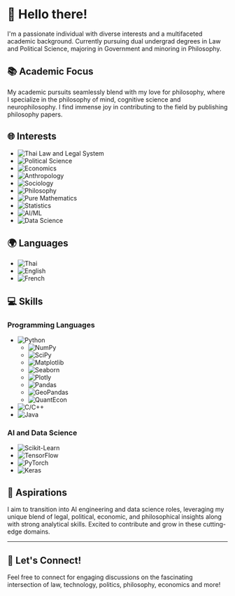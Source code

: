 # 👋 Hello there!
I'm a passionate individual with diverse interests and a multifaceted academic background. Currently pursuing dual undergrad degrees in Law and Political Science, majoring in Government and minoring in Philosophy.

## 📚 Academic Focus
My academic pursuits seamlessly blend with my love for philosophy, where I specialize in the philosophy of mind, cognitive science and neurophilosophy. I find immense joy in contributing to the field by publishing philosophy papers.

## 🌐 Interests
- ![Thai Law and Legal System](https://img.shields.io/badge/Thai%20Law%20and%20Legal%20System-0D5EAF?style=flat-square)
- ![Political Science](https://img.shields.io/badge/Political%20Science-207245?style=flat-square)
- ![Economics](https://img.shields.io/badge/Economics-3E4095?style=flat-square)
- ![Anthropology](https://img.shields.io/badge/Anthropology-8C7C71?style=flat-square)
- ![Sociology](https://img.shields.io/badge/Sociology-2E5A8E?style=flat-square)
- ![Philosophy](https://img.shields.io/badge/Philosophy-993366?style=flat-square)
- ![Pure Mathematics](https://img.shields.io/badge/Pure%20Mathematics-0066CC?style=flat-square)
- ![Statistics](https://img.shields.io/badge/Statistics-2B4D66?style=flat-square)
- ![AI/ML](https://img.shields.io/badge/AI%2FML-4B8BBE?style=flat-square)
- ![Data Science](https://img.shields.io/badge/Data%20Science-2ECC71?style=flat-square)

## 🌍 Languages
- ![Thai](https://img.shields.io/badge/Thai-007B5F?style=flat-square&logo=thai-airways&logoColor=white)
- ![English](https://img.shields.io/badge/English-21759B?style=flat-square&logo=english&logoColor=white)
- ![French](https://img.shields.io/badge/French-005E87?style=flat-square&logo=french&logoColor=white)

## 💻 Skills
### Programming Languages
- ![Python](https://img.shields.io/badge/Python-3776AB?style=flat-square&logo=python&logoColor=white)
  - ![NumPy](https://img.shields.io/badge/NumPy-013243?style=flat-square&logo=numpy&logoColor=white)
  - ![SciPy](https://img.shields.io/badge/SciPy-8CAAE6?style=flat-square&logo=scipy&logoColor=white)
  - ![Matplotlib](https://img.shields.io/badge/Matplotlib-3776AB?style=flat-square&logo=matplotlib&logoColor=white)
  - ![Seaborn](https://img.shields.io/badge/Seaborn-00599C?style=flat-square&logo=seaborn&logoColor=white)
  - ![Plotly](https://img.shields.io/badge/Plotly-3F4F75?style=flat-square&logo=plotly&logoColor=white)
  - ![Pandas](https://img.shields.io/badge/Pandas-150458?style=flat-square&logo=pandas&logoColor=white)
  - ![GeoPandas](https://img.shields.io/badge/GeoPandas-373F50?style=flat-square&logo=geopandas&logoColor=white)
  - ![QuantEcon](https://img.shields.io/badge/QuantEcon-8B16AA?style=flat-square&logo=quantecon&logoColor=white)
- ![C/C++](https://img.shields.io/badge/C%2FC%2B%2B-00599C?style=flat-square&logo=c%2B%2B&logoColor=white)
- ![Java](https://img.shields.io/badge/Java-ED8B00?style=flat-square&logo=java&logoColor=white)
### AI and Data Science
- ![Scikit-Learn](https://img.shields.io/badge/Scikit%20Learn-F7931E?style=flat-square&logo=scikit-learn&logoColor=white)
- ![TensorFlow](https://img.shields.io/badge/TensorFlow-FF6F00?style=flat-square&logo=tensorflow&logoColor=white)
- ![PyTorch](https://img.shields.io/badge/PyTorch-EE4C2C?style=flat-square&logo=pytorch&logoColor=white)
- ![Keras](https://img.shields.io/badge/Keras-D00000?style=flat-square&logo=keras&logoColor=white)

## 🚀 Aspirations
I aim to transition into AI engineering and data science roles, leveraging my unique blend of legal, political, economic, and philosophical insights along with strong analytical skills. Excited to contribute and grow in these cutting-edge domains.

---

## 🤝 Let's Connect!
Feel free to connect for engaging discussions on the fascinating intersection of law, technology, politics, philosophy, economics and more!
